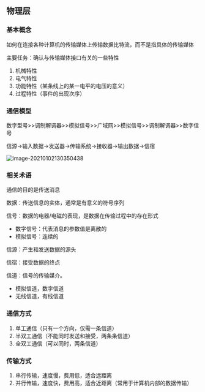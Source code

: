 ## 物理层

### 基本概念

如何在连接各种计算机的传输媒体上传输数据比特流，而不是指具体的传输媒体

主要任务：确认与传输媒体接口有关的一些特性

1. 机械特性
2. 电气特性
3. 功能特性（某条线上的某一电平的电压的意义）
4. 过程特性（事件的出现次序）

### 通信模型

数字型号>>调制解调器>>模拟信号>>广域网>>模拟信号>>调制解调器>>数字信号

信源→输入数据→发送器→传输系统→接收器→输出数据→信宿

![image-20210102130350438](C:\Users\88\AppData\Roaming\Typora\typora-user-images\image-20210102130350438.png)

### 相关术语

通信的目的是传送消息

数据：传送信息的实体，通常是有意义的符号序列

信号：数据的电器/电磁的表现，是数据在传输过程中的存在形式

- 数字信号：代表消息的参数值是离散的
- 模拟信号：连续的

信源：产生和发送数据的源头

信宿：接受数据的终点

信道：信号的传输媒介。

- 模拟信道，数字信道
- 无线信道，有线信道

### 通信方式

1. 单工通信（只有一个方向，仅需一条信道）
2. 半双工通信（不能同时发送和接受，两条条信道）
3. 全双工通信（可以同时，两条信道）

### 传输方式

1. 串行传输，速度慢，费用低，适合远距离
2. 并行传输，速度快，费用高，适合近距离（常用于计算机内部的数据传输）

